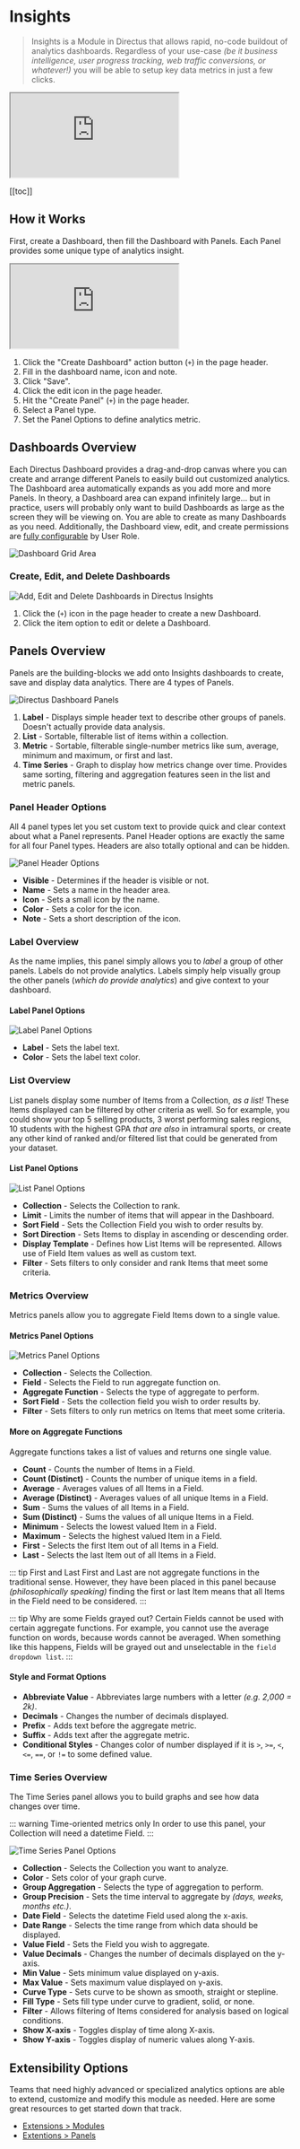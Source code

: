 # Insights

> Insights is a Module in Directus that allows rapid, no-code buildout of analytics dashboards. Regardless of your
> use-case _(be it business intelligence, user progress tracking, web traffic conversions, or whatever!)_ you will be
> able to setup key data metrics in just a few clicks.

<iframe src="https://cdn.directus.io/docs/v9/app-guide/insights/insights-dashboards-220123A.mp4"></iframe>

[[toc]]

## How it Works

First, create a Dashboard, then fill the Dashboard with Panels. Each Panel provides some unique type of analytics
insight.

<iframe src="https://cdn.directus.io/docs/v9/app-guide/insights/create-dashboard-and-panel-220123A.mp4"></iframe>

1. Click the "Create Dashboard" action button (`+`) in the page header.
2. Fill in the dashboard name, icon and note.
3. Click "Save".
4. Click the edit icon in the page header.
5. Hit the "Create Panel" (`+`) in the page header.
6. Select a Panel type.
7. Set the Panel Options to define analytics metric.

## Dashboards Overview

Each Directus Dashboard provides a drag-and-drop canvas where you can create and arrange different Panels to easily
build out customized analytics. The Dashboard area automatically expands as you add more and more Panels. In theory, a
Dashboard area can expand infinitely large... but in practice, users will probably only want to build Dashboards as
large as the screen they will be viewing on. You are able to create as many Dashboards as you need. Additionally, the
Dashboard view, edit, and create permissions are
[fully configurable](/configuration/users-roles-permissions/#configuring-permissions) by User Role.

![Dashboard Grid Area](https://cdn.directus.io/docs/v9/app-guide/insights/dashboards-grid-area-220123A.webp)

### Create, Edit, and Delete Dashboards

![Add, Edit and Delete Dashboards in Directus Insights](https://cdn.directus.io/docs/v9/app-guide/insights/add-edit-delete-dashboards-220123A.webp)

1. Click the (`+`) icon in the page header to create a new Dashboard.
2. Click the item option to edit or delete a Dashboard.

## Panels Overview

Panels are the building-blocks we add onto Insights dashboards to create, save and display data analytics. There are 4
types of Panels.

![Directus Dashboard Panels](https://cdn.directus.io/docs/v9/app-guide/insights/insights-dashboard-store-220123A.webp)

1. **Label** - Displays simple header text to describe other groups of panels. Doesn't actually provide data analysis.
2. **List** - Sortable, filterable list of items within a collection.
3. **Metric** - Sortable, filterable single-number metrics like sum, average, minimum and maximum, or first and last.
4. **Time Series** - Graph to display how metrics change over time. Provides same sorting, filtering and aggregation
   features seen in the list and metric panels.

### Panel Header Options

All 4 panel types let you set custom text to provide quick and clear context about what a Panel represents. Panel Header
options are exactly the same for all four Panel types. Headers are also totally optional and can be hidden.

![Panel Header Options](https://cdn.directus.io/docs/v9/app-guide/insights/panels-header-options-220123A.webp)

- **Visible** - Determines if the header is visible or not.
- **Name** - Sets a name in the header area.
- **Icon** - Sets a small icon by the name.
- **Color** - Sets a color for the icon.
- **Note** - Sets a short description of the icon.

### Label Overview

As the name implies, this panel simply allows you to _label_ a group of other panels. Labels do not provide analytics.
Labels simply help visually group the other panels (_which do provide analytics_) and give context to your dashboard.

#### Label Panel Options

![Label Panel Options](https://cdn.directus.io/docs/v9/app-guide/insights/panels-label-options-220123A.webp)

- **Label** - Sets the label text.
- **Color** - Sets the label text color.

### List Overview

List panels display some number of Items from a Collection, _as a list!_ These Items displayed can be filtered by other
criteria as well. So for example, you could show your top 5 selling products, 3 worst performing sales regions, 10
students with the highest GPA _that are also_ in intramural sports, or create any other kind of ranked and/or filtered
list that could be generated from your dataset.

#### List Panel Options

![List Panel Options](https://cdn.directus.io/docs/v9/app-guide/insights/panels-list-options-220123A.webp)

- **Collection** - Selects the Collection to rank.
- **Limit** - Limits the number of items that will appear in the Dashboard.
- **Sort Field** - Sets the Collection Field you wish to order results by.
- **Sort Direction** - Sets Items to display in ascending or descending order.
- **Display Template** - Defines how List Items will be represented. Allows use of Field Item values as well as custom
  text.
- **Filter** - Sets filters to only consider and rank Items that meet some criteria.

### Metrics Overview

Metrics panels allow you to aggregate Field Items down to a single value.

#### Metrics Panel Options

![Metrics Panel Options](https://cdn.directus.io/docs/v9/app-guide/insights/panels-metrics-options-220123A.webp)

- **Collection** - Selects the Collection.
- **Field** - Selects the Field to run aggregate function on.
- **Aggregate Function** - Selects the type of aggregate to perform.
- **Sort Field** - Sets the collection field you wish to order results by.
- **Filter** - Sets filters to only run metrics on Items that meet some criteria.

#### More on Aggregate Functions

Aggregate functions takes a list of values and returns one single value.

- **Count** - Counts the number of Items in a Field.
- **Count (Distinct)** - Counts the number of unique items in a field.
- **Average** - Averages values of all Items in a Field.
- **Average (Distinct)** - Averages values of all unique Items in a Field.
- **Sum** - Sums the values of all Items in a Field.
- **Sum (Distinct)** - Sums the values of all unique Items in a Field.
- **Minimum** - Selects the lowest valued Item in a Field.
- **Maximum** - Selects the highest valued Item in a Field.
- **First** - Selects the first Item out of all Items in a Field.
- **Last** - Selects the last Item out of all Items in a Field.

::: tip First and Last First and Last are not aggregate functions in the traditional sense. However, they have been
placed in this panel because _(philosophically speaking)_ finding the first or last Item means that all Items in the
Field need to be considered. :::

::: tip Why are some Fields grayed out? Certain Fields cannot be used with certain aggregate functions. For example, you
cannot use the average function on words, because words cannot be averaged. When something like this happens, Fields
will be grayed out and unselectable in the `field dropdown list`. :::

#### Style and Format Options

- **Abbreviate Value** - Abbreviates large numbers with a letter _(e.g. 2,000 = 2k)_.
- **Decimals** - Changes the number of decimals displayed.
- **Prefix** - Adds text before the aggregate metric.
- **Suffix** - Adds text after the aggregate metric.
- **Conditional Styles** - Changes color of number displayed if it is `>`, `>=`, `<`, `<=`, `==`, or `!=` to some
  defined value.

### Time Series Overview

The Time Series panel allows you to build graphs and see how data changes over time.

::: warning Time-oriented metrics only In order to use this panel, your Collection will need a datetime Field. :::

![Time Series Panel Options](https://cdn.directus.io/docs/v9/app-guide/insights/panels-time-series-options-220123A.webp)

- **Collection** - Selects the Collection you want to analyze.
- **Color** - Sets color of your graph curve.
- **Group Aggregation** - Selects the type of aggregation to perform.
- **Group Precision** - Sets the time interval to aggregate by _(days, weeks, months etc.)_.
- **Date Field** - Selects the datetime Field used along the x-axis.
- **Date Range** - Selects the time range from which data should be displayed.
- **Value Field** - Sets the Field you wish to aggregate.
- **Value Decimals** - Changes the number of decimals displayed on the y-axis.
- **Min Value** - Sets minimum value displayed on y-axis.
- **Max Value** - Sets maximum value displayed on y-axis.
- **Curve Type** - Sets curve to be shown as smooth, straight or stepline.
- **Fill Type** - Sets fill type under curve to gradient, solid, or none.
- **Filter** - Allows filtering of Items considered for analysis based on logical conditions.
- **Show X-axis** - Toggles display of time along X-axis.
- **Show Y-axis** - Toggles display of numeric values along Y-axis.

## Extensibility Options

Teams that need highly advanced or specialized analytics options are able to extend, customize and modify this module as
needed. Here are some great resources to get started down that track.

- [Extensions > Modules](/extensions/modules)
- [Extentions > Panels](/extensions/panels)
